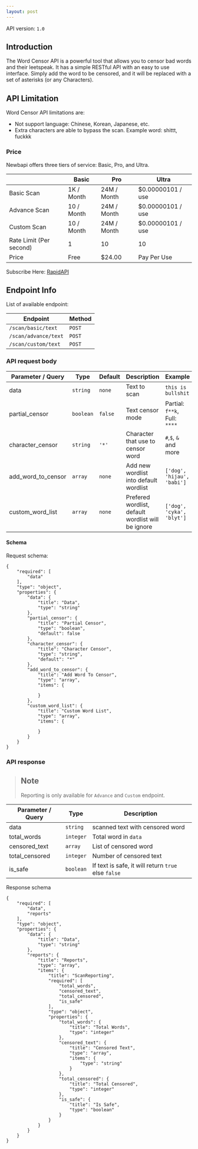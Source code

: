 ```yaml
---
layout: post
---
```

<!-- # Word Censor With Reporting Documentation -->
API version: `1.0`
## Introduction
The Word Censor API is a powerful tool that allows you to censor bad words and their leetspeak. It has a simple RESTful API with an easy to use interface. Simply add the word to be censored, and it will be replaced with a set of asterisks (or any Characters).


## API Limitation
Word Censor API limitations are:
- Not support language: Chinese, Korean, Japanese, etc.
- Extra characters are able to bypass the scan. Example word: shittt, fuckkk

### Price
Newbapi offers three tiers of service: Basic, Pro, and Ultra.

|                          | Basic         | Pro         | Ultra            |
| ------------------------ | ------------- | ----------- | -----------------|
| Basic Scan               | 1K / Month    | 24M / Month | $0.00000101 / use|
| Advance Scan             | 10 / Month    | 24M / Month | $0.00000101 / use|
| Custom Scan              | 10 / Month    | 24M / Month | $0.00000101 / use|
| Rate Limit (Per second)  | 1             | 10          | 10               |
| Price                    | Free          | $24.00      | Pay Per Use      |


Subscribe Here: [RapidAPI](https://rapidapi.com/newbAPIOfficial/api/word-censor-with-reporting/pricing)

## Endpoint Info

List of available endpoint:

| Endpoint            | Method  | 
| ------------------- | --------| 
| `/scan/basic/text`  | `POST`  | 
| `/scan/advance/text`| `POST`  | 
| `/scan/custom/text` | `POST`  | 

### API request body

| Parameter / Query | Type         | Default | Description      | Example
| ----------------- | ------------ | --------| ---------------- | ----------
| data              | `string`     | `none`  | Text to scan     | `this is bullshit`
| partial_censor    | `boolean`    | `false` | Text censor mode | Partial: `f**k`, Full: `****`
| character_censor  | `string`     | `'*'`   | Character that use to censor word | `#`,`$`, `&` and more
| add_word_to_censor| `array`      | `none`  | Add new wordlist into default wordlist | `['dog', 'hijau', 'babi']`
| custom_word_list  | `array`      | `none`  | Prefered wordlist, default wordlist will be ignore| `['dog', 'cyka', 'blyt']`

#### Schema

Request schema: 
```
{
	"required": [
		"data"
	],
	"type": "object",
	"properties": {
		"data": {
			"title": "Data",
			"type": "string"
		},
		"partial_censor": {
			"title": "Partial Censor",
			"type": "boolean",
			"default": false
		},
		"character_censor": {
			"title": "Character Censor",
			"type": "string",
			"default": "*"
		},
		"add_word_to_censor": {
			"title": "Add Word To Censor",
			"type": "array",
			"items": {
				
			}
		},
		"custom_word_list": {
			"title": "Custom Word List",
			"type": "array",
			"items": {
				
			}
		}
	}
}
```
### API response

> ## Note
> Reporting is only available for `Advance` and `Custom` endpoint.

| Parameter / Query | Type         | Description      |
| ----------------- | ------------ | ---------------- |
| data              | `string`     | scanned text with censored word |
| total_words       | `integer`    | Total word in `data` |
| censored_text     | `array`      | List of censored word |
| total_censored    | `integer`    | Number of censored text |
| is_safe           | `boolean`    | If text is safe, it will return `true` else `false`| 



Response schema
```
{
	"required": [
		"data",
		"reports"
	],
	"type": "object",
	"properties": {
		"data": {
			"title": "Data",
			"type": "string"
		},
		"reports": {
			"title": "Reports",
			"type": "array",
			"items": {
				"title": "ScanReporting",
				"required": [
					"total_words",
					"censored_text",
					"total_censored",
					"is_safe"
				],
				"type": "object",
				"properties": {
					"total_words": {
						"title": "Total Words",
						"type": "integer"
					},
					"censored_text": {
						"title": "Censored Text",
						"type": "array",
						"items": {
							"type": "string"
						}
					},
					"total_censored": {
						"title": "Total Censored",
						"type": "integer"
					},
					"is_safe": {
						"title": "Is Safe",
						"type": "boolean"
					}
				}
			}
		}
	}
}
```

